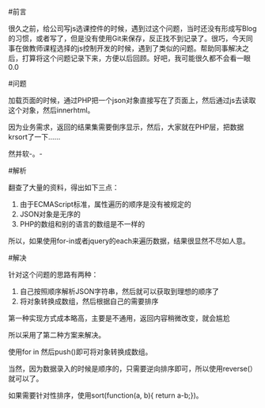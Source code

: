 #前言

很久之前，给公司写js选课控件的时候，遇到过这个问题，当时还没有形成写Blog的习惯，或者写了，但是没有使用Git来保存，反正找不到记录了。很巧，今天同事在做教师课程选择的js控制开发的时候，遇到了类似的问题。帮助同事解决之后，打算将这个问题记录下来，方便以后回顾。好吧，我可能很久都不会看一眼0.0

#问题

加载页面的时候，通过PHP把一个json对象直接写在了页面上，然后通过js去读取这个对象，然后innerhtml。

因为业务需求，返回的结果集需要倒序显示，然后，大家就在PHP层，把数据krsort了一下……

然并软-。-

#解析

翻查了大量的资料，得出如下三点：

1. 由于ECMAScript标准，属性遍历的顺序是没有被规定的
2. JSON对象是无序的
3. PHP的数组和别的语言的数组是不一样的

所以，如果使用for-in或者jquery的each来遍历数据，结果很显然不尽如人意。

#解决

针对这个问题的思路有两种：

1. 自己按照顺序解析JSON字符串，然后就可以获取到理想的顺序了
2. 将对象转换成数组，然后根据自己的需要排序

第一种实现方式成本略高，主要是不通用，返回内容稍微改变，就会尴尬

所以采用了第二种方案来解决。

使用for in 然后push()即可将对象转换成数组。

当然，因为数据录入的时候是顺序的，只需要逆向排序即可，所以使用reverse(）就可以了。

如果需要针对性排序，使用sort(function(a, b){ return a-b;})。
